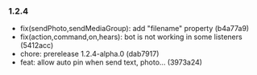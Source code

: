 ### 1.2.4

* fix(sendPhoto,sendMediaGroup): add "filename" property (b4a77a9)
* fix(action,command,on,hears): bot is not working in some listeners (5412acc)
* chore: prerelease 1.2.4-alpha.0 (dab7917)
* feat: allow auto pin when send text, photo... (3973a24)
